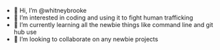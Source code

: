 - 👋 Hi, I’m @whitneybrooke
- 👀 I’m interested in coding and using it to fight human trafficking
- 🌱 I’m currently learning all the newbie things like command line and git hub use
- 💞️ I’m looking to collaborate on any newbie projects


